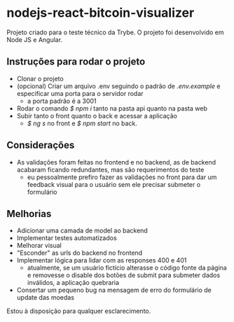 # nodejs-react-bitcoin-visualizer

Projeto criado para o teste técnico da Trybe.
O projeto foi desenvolvido em Node JS e Angular.

## Instruções para rodar o projeto
 - Clonar o projeto
 - (opcional) Criar um arquivo .env seguindo o padrão de *.env.example* e especificar uma porta para o servidor rodar
	- a porta padrão é a 3001
 - Rodar o comando _$ npm i_ tanto na pasta api quanto na pasta web
 - Subir tanto o front quanto o back e acessar a aplicação
	- *$ ng s* no front e *$ npm start* no back.

## Considerações
 - As validações foram feitas no frontend e no backend, as de backend acabaram ficando redundantes, mas são requerimentos do teste
	- eu pessoalmente prefiro fazer as validações no front para dar um feedback visual para o usuário sem ele precisar submeter o formulário

## Melhorias
 - Adicionar uma camada de model ao backend
 - Implementar testes automatizados
 - Melhorar visual
 - "Esconder" as urls do backend no frontend
 - Implementar lógica para lidar com as responses 400 e 401
	- atualmente, se um usuário fictício alterasse o código fonte da página e removesse o disable dos botões de submit para submeter dados inválidos, a aplicação quebraria
 - Consertar um pequeno bug na mensagem de erro do formulário de update das moedas



Estou à disposição para qualquer esclarecimento.